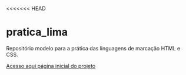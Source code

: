 <<<<<<< HEAD
# pratica_lima
Repositório modelo para a prática das linguagens de marcação HTML e CSS.

[Acesso aqui página inicial do projeto](https://justezh.github.io/pratica-lima/1_booting.html)